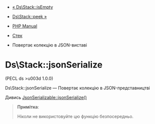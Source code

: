 - [« Ds\Stack::isEmpty](ds-stack.isempty.md)
- [Ds\Stack::peek »](ds-stack.peek.md)

- [PHP Manual](index.md)
- [Стек](class.ds-stack.md)
- Повертає колекцію в JSON-виставі

# Ds\Stack::jsonSerialize

(PECL ds \>u003d 1.0.0)

Ds\Stack::jsonSerialize — Повертає колекцію в JSON-представництві

Дивись
[JsonSerializable::jsonSerialize()](jsonserializable.jsonserialize.md)

> **Примітка**:
>
> Ніколи не використовуйте цю функцію безпосередньо.
